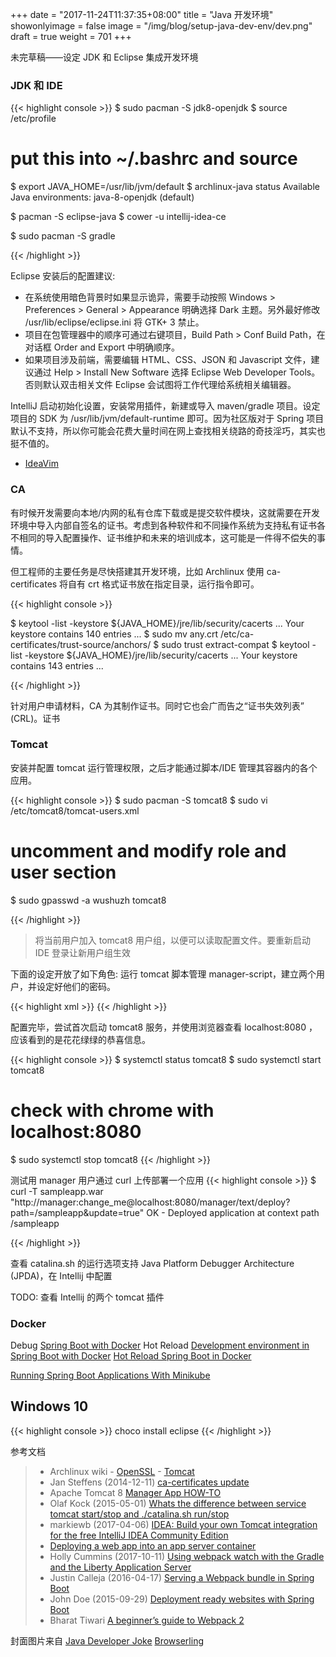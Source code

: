 +++
date = "2017-11-24T11:37:35+08:00"
title = "Java 开发环境"
showonlyimage = false
image = "/img/blog/setup-java-dev-env/dev.png"
draft = true
weight = 701
+++

未完草稿——设定 JDK 和 Eclipse 集成开发环境
<!--more-->

### JDK 和 IDE

{{< highlight console >}}
$ sudo pacman -S jdk8-openjdk
$ source /etc/profile
# put this into ~/.bashrc and source
$ export JAVA_HOME=/usr/lib/jvm/default
$ archlinux-java status
Available Java environments:
  java-8-openjdk (default)

$ pacman -S eclipse-java
$ cower -u intellij-idea-ce

$ sudo pacman -S gradle

{{< /highlight >}}

Eclipse 安装后的配置建议:

- 在系统使用暗色背景时如果显示诡异，需要手动按照 Windows > Preferences > General > Appearance 明确选择 Dark 主题。另外最好修改 /usr/lib/eclipse/eclipse.ini 将 GTK+ 3 禁止。
- 项目在包管理器中的顺序可通过右键项目，Build Path > Conf Build Path，在对话框 Order and Export 中明确顺序。
- 如果项目涉及前端，需要编辑 HTML、CSS、JSON 和 Javascript 文件，建议通过 Help > Install New Software 选择 Eclipse Web Developer Tools。否则默认双击相关文件 Eclipse 会试图将工作代理给系统相关编辑器。

IntelliJ 启动初始化设置，安装常用插件，新建或导入 maven/gradle 项目。设定项目的 SDK 为 /usr/lib/jvm/default-runtime 即可。因为社区版对于 Spring 项目默认不支持，所以你可能会花费大量时间在网上查找相关绕路的奇技淫巧，其实也挺不值的。

- [IdeaVim](http://plugins.jetbrains.com/plugin/164)

### CA

有时候开发需要向本地/内网的私有仓库下载或是提交软件模块，这就需要在开发环境中导入内部自签名的证书。考虑到各种软件和不同操作系统为支持私有证书各不相同的导入配置操作、证书维护和未来的培训成本，这可能是一件得不偿失的事情。

但工程师的主要任务是尽快搭建其开发环境，比如 Archlinux 使用 ca-certificates 将自有 crt 格式证书放在指定目录，运行指令即可。


{{< highlight console >}}

$ keytool -list -keystore ${JAVA_HOME}/jre/lib/security/cacerts
...
Your keystore contains 140 entries
...
$ sudo mv any.crt /etc/ca-certificates/trust-source/anchors/
$ sudo trust extract-compat
$ keytool -list -keystore ${JAVA_HOME}/jre/lib/security/cacerts
...
Your keystore contains 143 entries
...

{{< /highlight >}}

针对用户申请材料，CA 为其制作证书。同时它也会广而告之“证书失效列表” (CRL)。证书

### Tomcat

安装并配置 tomcat 运行管理权限，之后才能通过脚本/IDE 管理其容器内的各个应用。

{{< highlight console >}}
$ sudo pacman -S tomcat8
$ sudo vi /etc/tomcat8/tomcat-users.xml
# uncomment and modify role and user section

$ sudo gpasswd -a wushuzh tomcat8

{{< /highlight >}}

> 将当前用户加入 tomcat8 用户组，以便可以读取配置文件。要重新启动 IDE 登录让新用户组生效

下面的设定开放了如下角色: 运行 tomcat 脚本管理 manager-script，建立两个用户，并设定好他们的密码。

{{< highlight xml >}}
<role rolename="tomcat"/>
<role rolename="manager-script"/>
<user username="tomcat" password="[CHANGE_ME]" roles="tomcat"/>
<user username="manager" password="[CHANGE_ME]" roles="tomcat,manager-script"/>
{{< /highlight >}}

配置完毕，尝试首次启动 tomcat8 服务，并使用浏览器查看 localhost:8080 ，应该看到的是花花绿绿的恭喜信息。

{{< highlight console >}}
$ systemctl status tomcat8
$ sudo systemctl start tomcat8
# check with chrome with localhost:8080
$ sudo systemctl stop tomcat8
{{< /highlight >}}

测试用 manager 用户通过 curl 上传部署一个应用
{{< highlight console >}}
$ curl -T sampleapp.war \
    "http://manager:change_me@localhost:8080/manager/text/deploy?path=/sampleapp&update=true"
OK - Deployed application at context path /sampleapp

{{< /highlight >}}



查看 catalina.sh 的运行选项支持 Java Platform Debugger Architecture (JPDA)，在 Intellij 中配置

TODO: 查看 Intellij 的两个 tomcat 插件

### Docker

Debug
[Spring Boot with Docker](https://spring.io/guides/gs/spring-boot-docker/)
Hot Reload
[Development environment in Spring Boot with Docker](https://medium.com/@lhartikk/development-environment-in-spring-boot-with-docker-734ad6c50b34)
[Hot Reload Spring Boot in Docker](https://github.com/ntsim/hot-spring-docker)

[Running Spring Boot Applications With Minikube](http://www.baeldung.com/spring-boot-minikube)


## Windows 10

{{< highlight console >}}
choco install eclipse
{{< /highlight >}}



参考文档

> - Archlinux wiki
    - [OpenSSL](https://wiki.archlinux.org/index.php/OpenSSL)
    - [Tomcat](https://wiki.archlinux.org/index.php/Tomcat)
> - Jan Steffens (2014-12-11) [ca-certificates update](https://www.archlinux.org/news/ca-certificates-update/)
> - Apache Tomcat 8 [Manager App HOW-TO](http://tomcat.apache.org/tomcat-8.0-doc/manager-howto.html#Configuring_Manager_Application_Access)
> - Olaf Kock (2015-05-01) [Whats the difference between service tomcat start/stop and ./catalina.sh run/stop](https://stackoverflow.com/a/29992541/4393386)
> - markiewb (2017-04-06) [IDEA: Build your own Tomcat integration for the free IntelliJ IDEA Community Edition](https://benkiew.wordpress.com/2017/06/04/idea-build-your-own-tomcat-integration-for-the-free-intellij-idea-community-edition/)
> - [Deploying a web app into an app server container](https://www.jetbrains.com/help/idea/2017.2/deploying-a-web-app-into-an-app-server-container.html)
> - Holly Cummins (2017-10-11) [Using webpack watch with the Gradle and the Liberty Application Server](http://garage.mybluemix.net/posts/webpackwatchliberty/)
> - Justin Calleja (2016-04-17) [Serving a Webpack bundle in Spring Boot](http://justincalleja.com/2016/04/17/serving-a-webpack-bundle-in-spring-boot/)
> - John Doe (2015-09-29) [Deployment ready websites with Spring Boot](https://www.michael-bull.com/blog/2015/09/29/deployment-ready-websites-with-spring-boot)
> - Bharat Tiwari [A beginner’s guide to Webpack 2](https://medium.com/a-beginners-guide-for-webpack-2)

封面图片来自 [Java Developer Joke](https://dribbble.com/shots/3530278-Java-Developer-Joke) <a href="https://dribbble.com/browserling"><i class="fa fa-dribbble" aria-hidden="true"></i> Browserling</a>
